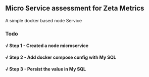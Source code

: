 ## Micro Service assessment for Zeta Metrics

A simple docker based node Service

### Todo

#### √ Step 1 - Created a node microservice
#### √ Step 2 - Add docker compose config with My SQL
#### √ Step 3 - Persist the value in My SQL

